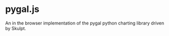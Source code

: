 pygal.js
========

An in the browser implementation of the pygal python charting library driven by Skulpt.
